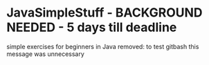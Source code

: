 # JavaSimpleStuff - BACKGROUND NEEDED - 5 days till deadline
simple exercises for beginners in Java
removed: to test gitbash
this message was unnecessary

